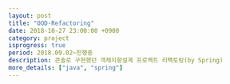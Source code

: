 ```yaml
---
layout: post
title: "OOD-Refactoring"
date: 2018-10-27 23:00:00 +0900
category: project
isprogress: true
period: 2018.09.02~진행중
description: 콘솔로 구현했던 객체지향설계 프로젝트 리펙토링(by Spring)
more_details: ["java", "spring"]
---
```

